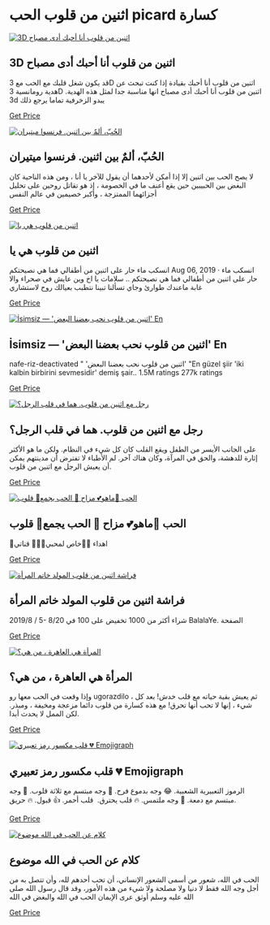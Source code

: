 # اثنين من قلوب الحب picard كسارة
<a href="https://mnn.zoosnet.net/LR/Chatpre.aspx?id=MNN94995150&p=https://vbl.co.za/" target="_blank">![3D اثنين من قلوب أنا أحبك أدى مصباح](https://raw.githubusercontent.com/gcmcrusher/imgs/main/849.jpg)</a>
## 3D اثنين من قلوب أنا أحبك أدى مصباح
قد يكون شغل قلبك مع الحب مع 3D اثنين من قلوب أنا أحبك بقيادة إذا كنت تبحث عن هدية رومانسية 3D اثنين من قلوب أنا أحبك أدى مصباح انها مناسبة جدا لمثل هذه الهدية. 3d يبدو الزخرفية تماما يرجع ذلك 
<a href="https://mnn.zoosnet.net/LR/Chatpre.aspx?id=MNN94995150&p=https://vbl.co.za/" target="_blank">Get Price</a>
<a href="https://mnn.zoosnet.net/LR/Chatpre.aspx?id=MNN94995150&p=https://vbl.co.za/" target="_blank">![الحُبّ، ألمٌ بين اثنين. فرنسوا ميتيران](https://raw.githubusercontent.com/gcmcrusher/imgs/main/125.jpg)</a>
## الحُبّ، ألمٌ بين اثنين. فرنسوا ميتيران
لا يصح الحب بين اثنين إلا إذا أمكن لأحدهما أن يقول للآخر يا أنا ، ومن هذه الناحية كان البغض بين الحبيبين حين يقع أعنف ما في الخصومة ، إذ هو تقاتل روحين على تحليل أجزائهما الممتزجة ، وأكبر خصيمين في عالم النفس 
<a href="https://mnn.zoosnet.net/LR/Chatpre.aspx?id=MNN94995150&p=https://vbl.co.za/" target="_blank">Get Price</a>
<a href="https://mnn.zoosnet.net/LR/Chatpre.aspx?id=MNN94995150&p=https://vbl.co.za/" target="_blank">![اثنين من قلوب هي يا](https://raw.githubusercontent.com/gcmcrusher/imgs/main/691.jpg)</a>
## اثنين من قلوب هي يا
انسكب ماء حار على اثنين من أطفالي فما هي نصيحتكم Aug 06, 2019 · انسكب ماء حار على اثنين من أطفالي فما هي نصيحتكم .. سلامات يا اخ وين عايش في صحراء والا غابة ماعندك طوارئ وجاي تسألنا تبينا نتطبب بعيالك روح لاستشاري
<a href="https://mnn.zoosnet.net/LR/Chatpre.aspx?id=MNN94995150&p=https://vbl.co.za/" target="_blank">Get Price</a>
<a href="https://mnn.zoosnet.net/LR/Chatpre.aspx?id=MNN94995150&p=https://vbl.co.za/" target="_blank">![İsimsiz — 'اثنين من قلوب نحب بعضنا البعض' En ](https://raw.githubusercontent.com/gcmcrusher/imgs/main/736.jpg)</a>
## İsimsiz — 'اثنين من قلوب نحب بعضنا البعض' En 
nafe-riz-deactivated " 'اثنين من قلوب نحب بعضنا البعض' "En güzel şiir 'iki kalbin birbirini sevmesidir' demiş şair.. 1.5M ratings 277k ratings
<a href="https://mnn.zoosnet.net/LR/Chatpre.aspx?id=MNN94995150&p=https://vbl.co.za/" target="_blank">Get Price</a>
<a href="https://mnn.zoosnet.net/LR/Chatpre.aspx?id=MNN94995150&p=https://vbl.co.za/" target="_blank">![رجل مع اثنين من قلوب. هما في قلب الرجل؟](https://raw.githubusercontent.com/gcmcrusher/imgs/main/91.jpg)</a>
## رجل مع اثنين من قلوب. هما في قلب الرجل؟
على الجانب الأيسر من الطفل ويقع القلب كان كل شيء في النظام. ولكن ما هو الأكثر إثارة للدهشة، والحق في المرآة، وكان هناك آخر. لم الأطباء لا تفترض أن مدينتهم يمكن أن يعيش الرجل مع اثنين من قلوب.
<a href="https://mnn.zoosnet.net/LR/Chatpre.aspx?id=MNN94995150&p=https://vbl.co.za/" target="_blank">Get Price</a>
<a href="https://mnn.zoosnet.net/LR/Chatpre.aspx?id=MNN94995150&p=https://vbl.co.za/" target="_blank">![الحب 💓ماهو💕 مزاح 💖 الحب يجمع💞 قلوب ](https://raw.githubusercontent.com/gcmcrusher/imgs/main/157.jpg)</a>
## الحب 💓ماهو💕 مزاح 💖 الحب يجمع💞 قلوب 
🌻اهداء 🌹🌼خاص لمحبي🌸🌹🌈 قناتي
<a href="https://mnn.zoosnet.net/LR/Chatpre.aspx?id=MNN94995150&p=https://vbl.co.za/" target="_blank">Get Price</a>
<a href="https://mnn.zoosnet.net/LR/Chatpre.aspx?id=MNN94995150&p=https://vbl.co.za/" target="_blank">![فراشة اثنين من قلوب المولد خاتم المرأة ](https://raw.githubusercontent.com/gcmcrusher/imgs/main/666.jpg)</a>
## فراشة اثنين من قلوب المولد خاتم المرأة 
2019/8 / 5- 8/20 شراء أكثر من 1000 تخفيض على 100 في BalalaYe. الصفحة 
<a href="https://mnn.zoosnet.net/LR/Chatpre.aspx?id=MNN94995150&p=https://vbl.co.za/" target="_blank">Get Price</a>
<a href="https://mnn.zoosnet.net/LR/Chatpre.aspx?id=MNN94995150&p=https://vbl.co.za/" target="_blank">![المرأة هي العاهرة ، من هي؟](https://raw.githubusercontent.com/gcmcrusher/imgs/main/219.jpg)</a>
## المرأة هي العاهرة ، من هي؟
وإذا وقعت في الحب معها رو ugorazdilo ، ثم يعيش بقية حياته مع قلب خدش! بعد كل شيء ، إنها لا تحب أنها تحرق! مع هذه كسارة من قلوب دائما مزعجة ومخيفة ، ومبذر. لكن الممل لا يحدث أبدا.
<a href="https://mnn.zoosnet.net/LR/Chatpre.aspx?id=MNN94995150&p=https://vbl.co.za/" target="_blank">Get Price</a>
<a href="https://mnn.zoosnet.net/LR/Chatpre.aspx?id=MNN94995150&p=https://vbl.co.za/" target="_blank">![قلب مكسور رمز تعبيري 💔 Emojigraph](https://raw.githubusercontent.com/gcmcrusher/imgs/main/709.jpg)</a>
## قلب مكسور رمز تعبيري 💔 Emojigraph
الرموز التعبيرية الشعبية. 😂 وجه بدموع فرح. 🥰 وجه مبتسم مع ثلاثة قلوب. 🥲 وجه مبتسم مع دمعة. 🥺 وجه ملتمس. ️‍🔥 قلب يحترق. ️ قلب أحمر. 👍 قبول. 🔥 حريق.
<a href="https://mnn.zoosnet.net/LR/Chatpre.aspx?id=MNN94995150&p=https://vbl.co.za/" target="_blank">Get Price</a>
<a href="https://mnn.zoosnet.net/LR/Chatpre.aspx?id=MNN94995150&p=https://vbl.co.za/" target="_blank">![كلام عن الحب في الله موضوع](https://raw.githubusercontent.com/gcmcrusher/imgs/main/167.jpg)</a>
## كلام عن الحب في الله موضوع
الحب في الله، شعور من أسمى الشعور الإنساني، أن تحب أحدهم لله، وأن تتصل به من أجل وجه الله فقط لا دنيا ولا مصلحة ولا شيء من هذه الأمور، وقد قال رسول الله صلى الله عليه وسلم أوثق عرى الإيمان الحب في الله والبغض في الله 
<a href="https://mnn.zoosnet.net/LR/Chatpre.aspx?id=MNN94995150&p=https://vbl.co.za/" target="_blank">Get Price</a>
